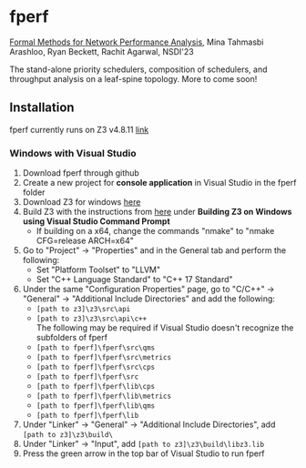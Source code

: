 # fperf

[Formal Methods for Network Performance Analysis](https://mina.arashloo.net/docs/fperf.pdf), Mina Tahmasbi Arashloo, Ryan Beckett, Rachit Agarwal, NSDI'23



The stand-alone priority schedulers, composition of schedulers, and throughput analysis on a leaf-spine topology. More to come soon!

## Installation
fperf currently runs on Z3 v4.8.11 [link](https://github.com/Z3Prover/z3/releases/tag/z3-4.8.11)

### Windows with Visual Studio
1. Download fperf through github
2. Create a new project for **console application** in Visual Studio in the fperf folder
3. Download Z3 for windows [here](https://github.com/Z3Prover/z3/releases/tag/z3-4.8.11)
4. Build Z3 with the instructions from [here](https://github.com/exercism/z3/blob/main/docs/INSTALLATION.md) under **Building Z3 on Windows using Visual Studio Command Prompt**
   	- If building on a  x64, change the commands "nmake" to "nmake CFG=release ARCH=x64"
6. Go to "Project" -> "Properties" and in the General tab and perform the following:
	- Set "Platform Toolset" to "LLVM"
	- Set "C++ Language Standard" to "C++ 17 Standard"
7. Under the same "Configuration Properties" page, go to "C/C++" -> "General" -> "Additional Include Directories" and add the following:
	- `[path to z3]\z3\src\api`
	- `[path to z3]\z3\src\api\c++`<br>
	  The following may be required if Visual Studio doesn't recognize the subfolders of fperf
	- `[path to fperf]\fperf\src\qms`
	- `[path to fperf]\fperf\src\metrics`
	- `[path to fperf]\fperf\src\cps`
	- `[path to fperf]\fperf\src`
	- `[path to fperf]\fperf\lib\cps`
	- `[path to fperf]\fperf\lib\metrics`
	- `[path to fperf]\fperf\lib\qms`
	- `[path to fperf]\fperf\lib`
8. Under "Linker" -> "General" -> "Additional Include Directories", add `[path to z3]\z3\build\`
9. Under "Linker" -> "Input", add `[path to z3]\z3\build\libz3.lib`
10. Press the green arrow in the top bar of Visual Studio to run fperf
